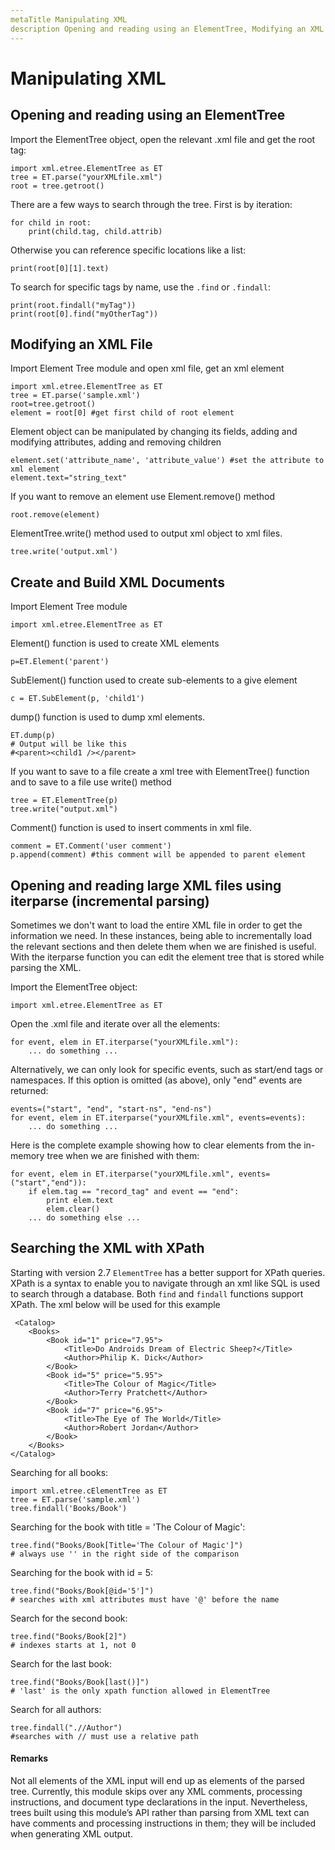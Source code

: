 ```yaml
---
metaTitle Manipulating XML
description Opening and reading using an ElementTree, Modifying an XML File, Create and Build XML Documents, Opening and reading large XML files using iterparse (incremental parsing), Searching the XML with XPath
---
```


# Manipulating XML




## Opening and reading using an ElementTree


Import the ElementTree object, open the relevant .xml file and get the root tag:

```
import xml.etree.ElementTree as ET
tree = ET.parse("yourXMLfile.xml")
root = tree.getroot()

```

There are a few ways to search through the tree. First is by iteration:

```
for child in root:
    print(child.tag, child.attrib)

```

Otherwise you can reference specific locations like a list:

```
print(root[0][1].text)

```

To search for specific tags by name, use the `.find` or `.findall`:

```
print(root.findall("myTag"))
print(root[0].find("myOtherTag"))

```



## Modifying an XML File


Import Element Tree module and open xml file, get an xml element

```
import xml.etree.ElementTree as ET
tree = ET.parse('sample.xml')
root=tree.getroot()
element = root[0] #get first child of root element

```

Element object can be manipulated by changing its fields, adding and modifying attributes, adding and removing children

```
element.set('attribute_name', 'attribute_value') #set the attribute to xml element
element.text="string_text"

```

If you want to remove an element use Element.remove() method

```
root.remove(element)

```

ElementTree.write() method used to output xml object to xml files.

```
tree.write('output.xml')

```



## Create and Build XML Documents


Import Element Tree module

```
import xml.etree.ElementTree as ET

```

Element() function is used to create XML elements

```
p=ET.Element('parent')

```

SubElement() function used to create sub-elements to a give element

```
c = ET.SubElement(p, 'child1')

```

dump() function is used to dump xml elements.

```
ET.dump(p)
# Output will be like this
#<parent><child1 /></parent>

```

If you want to save to a file create a xml tree with ElementTree() function and to save to a file use write() method

```
tree = ET.ElementTree(p)
tree.write("output.xml")

```

Comment() function is used to insert comments in xml file.

```
comment = ET.Comment('user comment')
p.append(comment) #this comment will be appended to parent element

```



## Opening and reading large XML files using iterparse (incremental parsing)


Sometimes we don't want to load the entire XML file in order to get the information we need. In these instances, being able to incrementally load the relevant sections and then delete them when we are finished is useful. With the iterparse function you can edit the element tree that is stored while parsing the XML.

Import the ElementTree object:

```
import xml.etree.ElementTree as ET

```

Open the .xml file and iterate over all the elements:

```
for event, elem in ET.iterparse("yourXMLfile.xml"):
    ... do something ...

```

Alternatively, we can only look for specific events, such as start/end tags or namespaces.
If this option is omitted (as above), only "end" events are returned:

```
events=("start", "end", "start-ns", "end-ns")
for event, elem in ET.iterparse("yourXMLfile.xml", events=events):
    ... do something ...

```

Here is the complete example showing how to clear elements from the in-memory tree when we are finished with them:

```
for event, elem in ET.iterparse("yourXMLfile.xml", events=("start","end")):        
    if elem.tag == "record_tag" and event == "end":
        print elem.text
        elem.clear()
    ... do something else ...

```



## Searching the XML with XPath


Starting with version 2.7 `ElementTree` has a better support for XPath queries. XPath is a syntax to enable you to navigate through an xml like SQL is used to search through a database. Both `find` and `findall` functions support XPath. The xml below will be used for this example

```
 <Catalog>
    <Books>
        <Book id="1" price="7.95">
            <Title>Do Androids Dream of Electric Sheep?</Title>
            <Author>Philip K. Dick</Author>
        </Book>
        <Book id="5" price="5.95">
            <Title>The Colour of Magic</Title>
            <Author>Terry Pratchett</Author>
        </Book>
        <Book id="7" price="6.95">
            <Title>The Eye of The World</Title>
            <Author>Robert Jordan</Author>
        </Book>
    </Books>
</Catalog>

```

Searching for all books:

```
import xml.etree.cElementTree as ET
tree = ET.parse('sample.xml')
tree.findall('Books/Book')

```

Searching for the book with title = 'The Colour of Magic':

```
tree.find("Books/Book[Title='The Colour of Magic']") 
# always use '' in the right side of the comparison

```

Searching for the book with id = 5:

```
tree.find("Books/Book[@id='5']")
# searches with xml attributes must have '@' before the name

```

Search for the second book:

```
tree.find("Books/Book[2]")
# indexes starts at 1, not 0

```

Search for the last book:

```
tree.find("Books/Book[last()]")
# 'last' is the only xpath function allowed in ElementTree

```

Search for all authors:

```
tree.findall(".//Author")
#searches with // must use a relative path

```



#### Remarks


Not all elements of the XML input will end up as elements of the parsed tree. Currently, this module skips over any XML comments, processing instructions, and document type declarations in the input. Nevertheless, trees built using this module’s API rather than parsing from XML text can have comments and processing instructions in them; they will be included when generating XML output.

